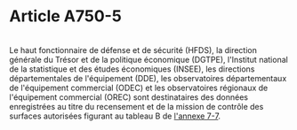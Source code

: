 # Article A750-5

<p><br/>Le haut fonctionnaire de défense et de sécurité (HFDS), la direction générale du Trésor et de la politique économique (DGTPE), l'Institut national de la statistique et des études économiques (INSEE), les directions départementales de l'équipement (DDE), les observatoires départementaux de l'équipement commercial (ODEC) et les observatoires régionaux de l'équipement commercial (OREC) sont destinataires des données enregistrées au titre du recensement et de la mission de contrôle des surfaces autorisées figurant au tableau B de <a href='/affichCodeArticle.do?cidTexte=LEGITEXT000005634379&idArticle=LEGIARTI000020162766&dateTexte=&categorieLien=cid' title='Code de commerce. - art. Annexe 7-7 (V)'>l'annexe 7-7</a>.</p>